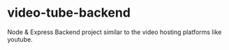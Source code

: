 # video-tube-backend

Node &amp; Express Backend project similar to the video hosting platforms like youtube.
